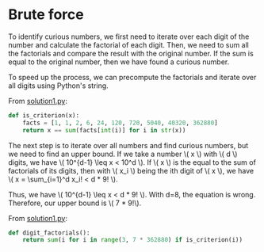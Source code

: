 # Brute force

To identify curious numbers, we first need to iterate over each digit of the number and calculate the factorial of each digit.
Then, we need to sum all the factorials and compare the result with the original number.
If the sum is equal to the original number, then we have found a curious number.

To speed up the process, we can precompute the factorials and iterate over all digits using Python's string.

From [solution1.py](https://github.com/TurtleSmoke/Project-Euler/blob/main/problems/problem_0034/solution1.py):

```python
def is_criterion(x):
    facts = [1, 1, 2, 6, 24, 120, 720, 5040, 40320, 362880]
    return x == sum(facts[int(i)] for i in str(x))
```

The next step is to iterate over all numbers and find curious numbers, but we need to find an upper bound.
If we take a number \\( x \\) with \\( d \\) digits, we have \\( 10^{d-1} \leq x < 10^d \\).
If \\( x \\) is the equal to the sum of factorials of its digits, then with \\( x_i \\) being the ith digit of \\( x \\), we have \\( x = \sum_{i=1}^d x_i! < d * 9! \\).

Thus, we have \\( 10^{d-1} \leq x < d * 9! \\). With d=8, the equation is wrong. Therefore, our upper bound is \\( 7 * 9!\\).

From [solution1.py](https://github.com/TurtleSmoke/Project-Euler/blob/main/problems/problem_0034/solution1.py):

```python
def digit_factorials():
    return sum(i for i in range(3, 7 * 362880) if is_criterion(i))
```
